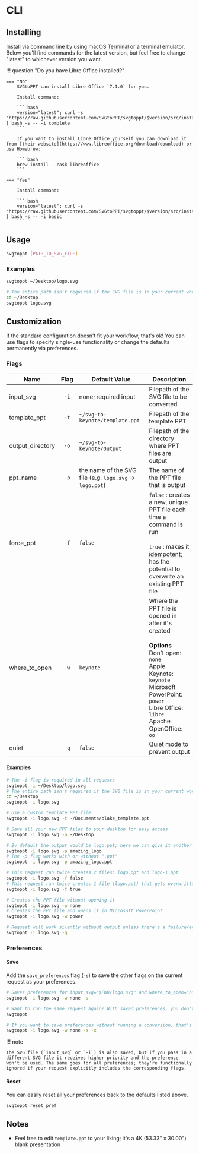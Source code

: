 # CLI

## Installing

Install via command line by using [macOS Terminal](https://en.wikipedia.org/wiki/Terminal_(macOS)) or a terminal emulator. Below you'll find commands for the latest version, but feel free to change "latest" to whichever version you want.

!!! question "Do you have Libre Office installed?"

    === "No"
        SVGtoPPT can install Libre Office `7.1.0` for you.

        Install command:

        ``` bash
        version="latest"; curl -s "https://raw.githubusercontent.com/SVGtoPPT/svgtoppt/$version/src/install_svgtoppt.sh" | bash -s -- -i complete
        ```

        If you want to install Libre Office yourself you can download it from [their website](https://www.libreoffice.org/download/download) or use Homebrew:

        ``` bash
        brew install --cask libreoffice
        ```

    === "Yes"

        Install command:

        ``` bash
        version="latest"; curl -s "https://raw.githubusercontent.com/SVGtoPPT/svgtoppt/$version/src/install_svgtoppt.sh" | bash -s -- -i basic
        ```

## Usage

``` bash
svgtoppt [PATH_TO_SVG_FILE]
```

### Examples

``` bash
svgtoppt ~/Desktop/logo.svg

# The entire path isn't required if the SVG file is in your current working directory
cd ~/Desktop
svgtoppt logo.svg
```

## Customization

If the standard configuration doesn't fit your workflow, that's ok! You can use flags to specify single-use functionality or change the defaults permanently via preferences.

### Flags

| Name | Flag | Default Value | Description |
|--|:---:|--|--|
| input_svg | `-i` | none; required input | Filepath of the SVG file to be converted |
| template_ppt | `-t` | `~/svg-to-keynote/template.ppt` | Filepath of the template PPT |
| output_directory | `-o` | `~/svg-to-keynote/Output` | Filepath of the directory where PPT files are output |
| ppt_name | `-p` | the name of the SVG file (e.g. `logo.svg` -> `logo.ppt`) | The name of the PPT file that is output |
| force_ppt | `-f` | `false` | `false` : creates a new, unique PPT file each time a command is run<br><br>`true` : makes it [idempotent](https://mortoray.com/2014/09/05/what-is-an-idempotent-function/); has the potential to overwrite an existing PPT file |
| where_to_open | `-w` | `keynote` | Where the PPT file is opened in after it's created<br><br>**Options**<br>Don't open: `none`<br> Apple Keynote: `keynote`<br>Microsoft PowerPoint: `power`<br>Libre Office: `libre`<br>Apache OpenOffice: `oo` |
| quiet | `-q` | `false` | Quiet mode to prevent output |

#### Examples

``` bash
# The -i flag is required in all requests
svgtoppt -i ~/Desktop/logo.svg
# The entire path isn't required if the SVG file is in your current working directory
cd ~/Desktop
svgtoppt -i logo.svg

# Use a custom template PPT file
svgtoppt -i logo.svg -t ~/Documents/blake_template.ppt

# Save all your new PPT files to your desktop for easy access
svgtoppt -i logo.svg -o ~/Desktop

# By default the output would be logo.ppt; here we can give it another name
svgtoppt -i logo.svg -p amazing_logo
# The -p flag works with or without ".ppt"
svgtoppt -i logo.svg -p amazing_logo.ppt

# This request ran twice creates 2 files: logo.ppt and logo-1.ppt
svgtoppt -i logo.svg -f false
# This request ran twice creates 1 file (logo.ppt) that gets overwritten once
svgtoppt -i logo.svg -f true

# Creates the PPT file without opening it
svgtoppt -i logo.svg -w none
# Creates the PPT file and opens it in Microsoft PowerPoint
svgtoppt -i logo.svg -w power

# Request will work silently without output unless there's a failure/error
svgtoppt -i logo.svg -q
```

### Preferences

#### Save

Add the `save_preferences` flag (`-s`) to save the other flags on the current request as your preferences.

``` bash
# Saves preferences for input_svg="$PWD/logo.svg" and where_to_open="none"
svgtoppt -i logo.svg -w none -s

# Want to run the same request again? With saved preferences, you don't have to pass in anything
svgtoppt

# If you want to save preferences without running a conversion, that's supported too
svgtoppt -i logo.svg -w none -s -x
```

!!! note

    The SVG file (`input_svg` or `-i`) is also saved, but if you pass in a different SVG file it receives higher priority and the preference won't be used. The same goes for all preferences; they're functionally ignored if your request explicitly includes the corresponding flags.

#### Reset

You can easily reset all your preferences back to the defaults listed above.

``` bash
svgtoppt reset_pref
```

## Notes

- Feel free to edit `template.ppt` to your liking; it's a 4K (53.33" x 30.00") blank presentation
